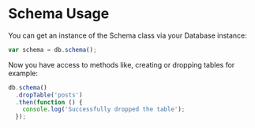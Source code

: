 # Schema Usage

You can get an instance of the Schema class via your Database instance:

```js
var schema = db.schema();
```

Now you have access to methods like, creating or dropping tables for example:

```js
db.schema()
  .dropTable('posts')
  .then(function () {
    console.log('Successfully dropped the table');
  });
```
